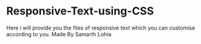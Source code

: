 # Responsive-Text-using-CSS
Here i will provide you the files of responsive text which you can customise
according to you.
Made By Samarth Lohia 
